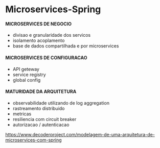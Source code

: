 # Microservices-Spring
#### MICROSERVICES DE NEGOCIO
 - divisao e granularidade dos servicos
 - isolamento acoplamento
 - base de dados compartilhada e por microservices
 
#### MICROSERVICES DE CONFIGURACAO
- API geteway
- service registry
- global config

#### MATURIDADE DA ARQUITETURA
- observabilidade utilizando de log aggregation
- rastreamento distribuido
- metricas
- resiliencia com circuit breaker
- autorizacao / autenticacao

https://www.decoderproject.com/modelagem-de-uma-arquitetura-de-microservices-com-spring
